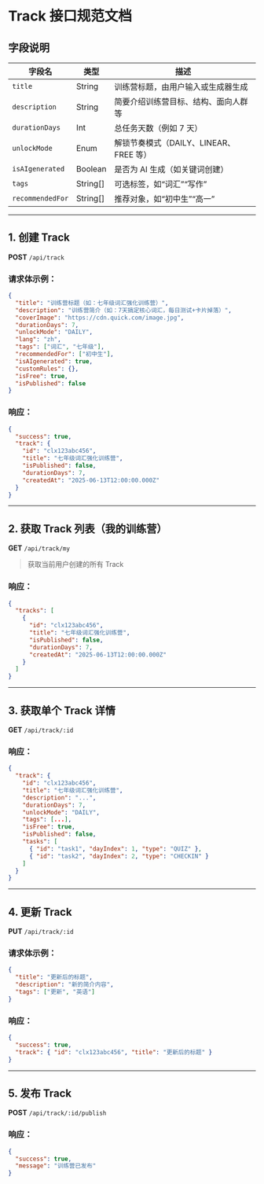 # Track 接口规范文档



## 字段说明

| 字段名 | 类型 | 描述 |
|--------|------|------|
| `title` | String | 训练营标题，由用户输入或生成器生成 |
| `description` | String | 简要介绍训练营目标、结构、面向人群等 |
| `durationDays` | Int | 总任务天数（例如 7 天） |
| `unlockMode` | Enum | 解锁节奏模式（DAILY、LINEAR、FREE 等） |
| `isAIgenerated` | Boolean | 是否为 AI 生成（如关键词创建） |
| `tags` | String[] | 可选标签，如“词汇”“写作” |
| `recommendedFor` | String[] | 推荐对象，如“初中生”“高一” |

---

## 1. 创建 Track

**POST** `/api/track`

### 请求体示例：
```json
{
  "title": "训练营标题（如：七年级词汇强化训练营）",
  "description": "训练营简介（如：7天搞定核心词汇，每日测试+卡片掉落）",
  "coverImage": "https://cdn.quick.com/image.jpg",
  "durationDays": 7,
  "unlockMode": "DAILY",
  "lang": "zh",
  "tags": ["词汇", "七年级"],
  "recommendedFor": ["初中生"],
  "isAIgenerated": true,
  "customRules": {},
  "isFree": true,
  "isPublished": false
}
```

### 响应：
```json
{
  "success": true,
  "track": {
    "id": "clx123abc456",
    "title": "七年级词汇强化训练营",
    "isPublished": false,
    "durationDays": 7,
    "createdAt": "2025-06-13T12:00:00.000Z"
  }
}
```

---

## 2. 获取 Track 列表（我的训练营）

**GET** `/api/track/my`

> 获取当前用户创建的所有 Track

### 响应：
```json
{
  "tracks": [
    {
      "id": "clx123abc456",
      "title": "七年级词汇强化训练营",
      "isPublished": false,
      "durationDays": 7,
      "createdAt": "2025-06-13T12:00:00.000Z"
    }
  ]
}
```

---

## 3. 获取单个 Track 详情

**GET** `/api/track/:id`

### 响应：
```json
{
  "track": {
    "id": "clx123abc456",
    "title": "七年级词汇强化训练营",
    "description": "...",
    "durationDays": 7,
    "unlockMode": "DAILY",
    "tags": [...],
    "isFree": true,
    "isPublished": false,
    "tasks": [
      { "id": "task1", "dayIndex": 1, "type": "QUIZ" },
      { "id": "task2", "dayIndex": 2, "type": "CHECKIN" }
    ]
  }
}
```

---

## 4. 更新 Track

**PUT** `/api/track/:id`

### 请求体示例：
```json
{
  "title": "更新后的标题",
  "description": "新的简介内容",
  "tags": ["更新", "英语"]
}
```

### 响应：
```json
{
  "success": true,
  "track": { "id": "clx123abc456", "title": "更新后的标题" }
}
```

---

## 5. 发布 Track

**POST** `/api/track/:id/publish`

### 响应：
```json
{
  "success": true,
  "message": "训练营已发布"
}